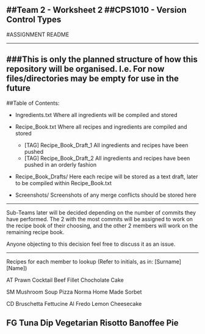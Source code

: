 ##Team 2 - Worksheet 2
##CPS1010 - Version Control Types
---

#ASSIGNMENT README

---
###This is only the planned structure of how this repository will be organised. I.e. For now files/directories may be empty for use in the future
---

##Table of Contents:

* Ingredients.txt			Where all ingredients will be compiled and stored

* Recipe_Book.txt			Where all recipes and ingredients are compiled and stored
	* [TAG]	Recipe_Book_Draft_1		All ingredients and recipes have been pushed
	* [TAG]	Recipe_Book_Draft_2		All ingredients and recipes have been pushed in an orderly fashion

	
* Recipe_Book_Drafts/		Here each recipe will be stored as a text draft, later to be compiled within Recipe_Book.txt

* Screenshots/			Screenshots of any merge conflicts should be stored	here

---

Sub-Teams later will be decided depending on the number of commits they have
performed. The 2 with the most commits will be assigned to work on the recipe
book of their choosing, and the other 2 members will work on the remaining 
recipe book.</p>

Anyone objecting to this decision feel free to discuss it as an issue.
						
---

Recipes for each member to lookup (Refer to initials, as in: [Surname][Name])

AT
Prawn Cocktail
Beef Fillet
Chocholate Cake

SM
Mushroom Soup
Pizza Norma
Home Made Sorbet

CD
Bruschetta
Fettucine Al Fredo
Lemon Cheesecake

FG
Tuna Dip
Vegetarian Risotto
Banoffee Pie
-------------------------------------------------------------------------
